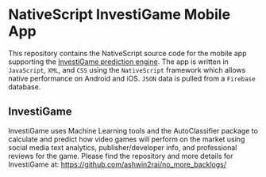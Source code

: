 # NativeScript InvestiGame Mobile App

This repository contains the NativeScript source code for the mobile app supporting the [InvestiGame prediction engine](https://github.com/ashwin2rai/no_more_backlogs/). The app is written in `JavaScript`, `XML`, and `CSS` using the `NativeScript` framework which allows native performance on Android and iOS. `JSON` data is pulled from a `Firebase` database.

## InvestiGame

InvestiGame uses Machine Learning tools and the AutoClassifier package to calculate and predict how video games will perform on the market using social media text analytics, publisher/developer info, and professional reviews for the game. Please find the repository and more details for InvestiGame at: https://github.com/ashwin2rai/no_more_backlogs/


